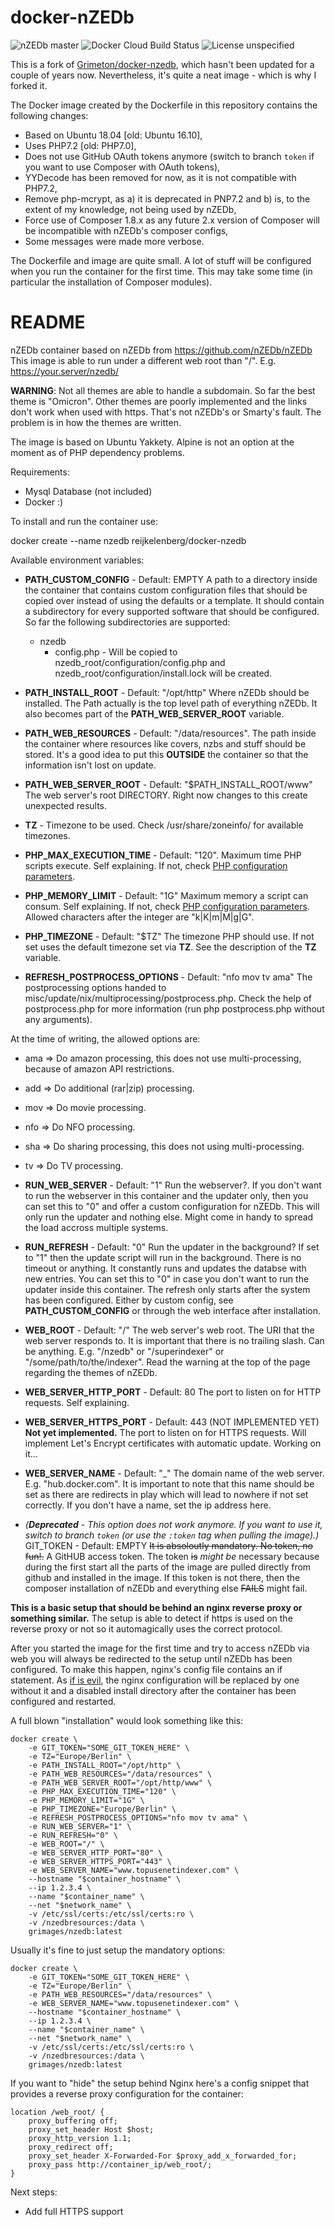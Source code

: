 # docker-nZEDb

![nZEDb master](https://img.shields.io/badge/nZEDb-master-green.svg)
![Docker Cloud Build Status](https://img.shields.io/docker/cloud/build/reijkelenberg/docker-nzedb.svg)
![License unspecified](https://img.shields.io/badge/license-unspecified-blue.svg)

This is a fork of [Grimeton/docker-nzedb](https://github.com/Grimeton/docker-nzedb), which hasn't been updated for a couple of years now. Nevertheless, it's quite a neat image - which is why I forked it. 

The Docker image created by the Dockerfile in this repository contains the following changes:
* Based on Ubuntu 18.04 [old: Ubuntu 16.10],
* Uses PHP7.2 [old: PHP7.0],
* Does not use GitHub OAuth tokens anymore (switch to branch `token` if you want to use Composer with OAuth tokens),
* YYDecode has been removed for now, as it is not compatible with PHP7.2,
* Remove php-mcrypt, as a) it is deprecated in PNP7.2 and b) is, to the extent of my knowledge, not being used by nZEDb,
* Force use of Composer 1.8.x as any future 2.x version of Composer will be incompatible with nZEDb's composer configs,
* Some messages were made more verbose.

The Dockerfile and image are quite small. A lot of stuff will be configured when you run the container for the first time. This may take some time (in particular the installation of Composer modules).

# README

nZEDb container based on nZEDb from https://github.com/nZEDb/nZEDb
This image is able to run under a different web root than "/". E.g. https://your.server/nzedb/

**WARNING**: Not all themes are able to handle a subdomain. So far the best theme is "Omicron". Other themes are poorly implemented and the links don't work when used with https. That's not nZEDb's or Smarty's fault. The problem is in how the themes are written. 

The image is based on Ubuntu Yakkety. Alpine is not an option at the moment as of PHP dependency problems.

Requirements:

- Mysql Database (not included)
- Docker :)

To install and run the container use:

docker create --name nzedb reijkelenberg/docker-nzedb

Available environment variables:

* **PATH_CUSTOM_CONFIG** - Default: EMPTY
A path to a directory inside the container that contains custom configuration files that should be copied over instead of using the defaults or a template. It should contain a subdirectory for every supported software that should be configured. So far the following subdirectories are supported:
    * nzedb
        * config.php - Will be copied to nzedb_root/configuration/config.php and nzedb_root/configuration/install.lock will be created.


* **PATH_INSTALL_ROOT** - Default: "/opt/http"
 Where nZEDb should be installed. The Path actually is the top level path of everything nZEDb. It also becomes part of the **PATH_WEB_SERVER_ROOT** variable. 

* **PATH_WEB_RESOURCES** - Default: "/data/resources".
The path inside the container where resources like covers, nzbs and stuff should be stored. It's a good idea to put this **OUTSIDE** the container so that the information isn't lost on update. 

* **PATH_WEB_SERVER_ROOT** - Default: "$PATH_INSTALL_ROOT/www"
The web server's root DIRECTORY. Right now changes to this create unexpected results.

* **TZ** - Timezone to be used. 
Check /usr/share/zoneinfo/ for available timezones.

* **PHP_MAX_EXECUTION_TIME** - Default: "120".
Maximum time PHP scripts execute. Self explaining. If not, check [PHP configuration parameters](http://php.net/manual/en/info.configuration.php#ini.max-execution-time).

* **PHP_MEMORY_LIMIT** - Default: "1G"
Maximum memory a script can consum. Self explaining. If not, check [PHP configuration parameters](http://php.net/manual/en/ini.core.php#ini.memory-limit). Allowed characters after the integer are "k|K|m|M|g|G". 

* **PHP_TIMEZONE** - Default: "$TZ"
The timezone PHP should use. If not set uses the default timezone set via **TZ**. See the description of the **TZ** variable.

* **REFRESH_POSTPROCESS_OPTIONS** - Default: "nfo mov tv ama"
The postprocessing options handed to misc/update/nix/multiprocessing/postprocess.php. Check the help of postprocess.php for more information (run php postprocess.php without any arguments).

 At the time of writing, the allowed options are:
 * ama => Do amazon processing, this does not use multi-processing, because of amazon API restrictions.
 * add => Do additional (rar|zip) processing.
 * mov => Do movie processing.
 * nfo => Do NFO processing.
 * sha => Do sharing processing, this does not using multi-processing.
 * tv  => Do TV processing.


* **RUN_WEB_SERVER** - Default: "1"
Run the webserver?. If you don't want to run the webserver in this container and the updater only, then you can set this to "0" and offer a custom configuration for nZEDb. This will only run the updater and nothing else. Might come in handy to spread the load accross multiple systems.

* **RUN_REFRESH** - Default: "0"
Run the updater in the background? If set to "1" then the update script will run in the background. There is no timeout or anything. It constantly runs and updates the databse with new entries. You can set this to "0" in case you don't want to run the updater inside this container. The refresh only starts after the system has been configured. Either by custom config, see **PATH_CUSTOM_CONFIG** or through the web interface after installation.

* **WEB_ROOT** - Default: "/"
The web server's web root. The URI that the web server responds to. It is important that there is no trailing slash. Can be anything. E.g. "/nzedb" or "/superindexer" or "/some/path/to/the/indexer". Read the warning at the top of the page regarding the themes of nZEDb.

* **WEB_SERVER_HTTP_PORT** - Default: 80
The port to listen on for HTTP requests. Self explaining.

* **WEB_SERVER_HTTPS_PORT** - Default: 443 (NOT IMPLEMENTED YET)
**Not yet implemented.** The port to listen on for HTTPS requests. Will implement Let's Encrypt certificates with automatic update. Working on it...

* **WEB_SERVER_NAME** - Default: "_"
The domain name of the web server. E.g. "hub.docker.com". It is important to note that this name should be set as there are redirects in play which will lead to nowhere if not set correctly. If you don't have a name, set the ip address here.

* *(**Deprecated** - This option does not work anymore. If you want to use it, switch to branch `token` (or use the `:token` tag when pulling the image).)* GIT_TOKEN - Default: EMPTY
~~It is absoloutly mandatory. No token, no fun!.~~ A GitHUB access token. The token ~~is~~ *might be* necessary because during the first start all the parts of the image are pulled directly from github and installed in the image. If this token is not there, then the composer installation of nZEDb and everything else ~~FAILS~~ might fail.

**This is a basic setup that should be behind an nginx reverse proxy or something similar.**
The setup is able to detect if https is used on the reverse proxy or not so it automagically uses the correct protocol.

After you started the image for the first time and try to access nZEDb via web you will always be redirected to the setup until nZEDb has been configured. To make this happen, nginx's config file contains an if statement. As [if is evil](https://www.nginx.com/resources/wiki/start/topics/depth/ifisevil/), the nginx configuration will be replaced by one without it and a disabled install directory after the container has been configured and restarted. 

A full blown "installation" would look something like this:

    docker create \
        -e GIT_TOKEN="SOME_GIT_TOKEN_HERE" \
        -e TZ="Europe/Berlin" \
        -e PATH_INSTALL_ROOT="/opt/http" \
        -e PATH_WEB_RESOURCES="/data/resources" \
        -e PATH_WEB_SERVER_ROOT="/opt/http/www" \
        -e PHP_MAX_EXECUTION_TIME="120" \
        -e PHP_MEMORY_LIMIT="1G" \
        -e PHP_TIMEZONE="Europe/Berlin" \
        -e REFRESH_POSTPROCESS_OPTIONS="nfo mov tv ama" \
        -e RUN_WEB_SERVER="1" \
        -e RUN_REFRESH="0" \
        -e WEB_ROOT="/" \
        -e WEB_SERVER_HTTP_PORT="80" \
        -e WEB_SERVER_HTTPS_PORT="443" \
        -e WEB_SERVER_NAME="www.topusenetindexer.com" \
        --hostname "$container_hostname" \
        --ip 1.2.3.4 \
        --name "$container_name" \
        --net "$network_name" \
        -v /etc/ssl/certs:/etc/ssl/certs:ro \
        -v /nzedbresources:/data \
        grimages/nzedb:latest

Usually it's fine to just setup the mandatory options:


    docker create \
        -e GIT_TOKEN="SOME_GIT_TOKEN_HERE" \
        -e TZ="Europe/Berlin" \
        -e PATH_WEB_RESOURCES="/data/resources" \
        -e WEB_SERVER_NAME="www.topusenetindexer.com" \
        --hostname "$container_hostname" \
        --ip 1.2.3.4 \
        --name "$container_name" \
        --net "$network_name" \
        -v /etc/ssl/certs:/etc/ssl/certs:ro \
        -v /nzedbresources:/data \
        grimages/nzedb:latest


If you want to "hide" the setup behind Nginx here's a config snippet that provides a reverse proxy configuration for the container: 

    location /web_root/ {
        proxy_buffering off;
        proxy_set_header Host $host;
        proxy_http_version 1.1;
        proxy_redirect off;
        proxy_set_header X-Forwarded-For $proxy_add_x_forwarded_for;
        proxy_pass http://container_ip/web_root/;
    }

Next steps:

- Add full HTTPS support

